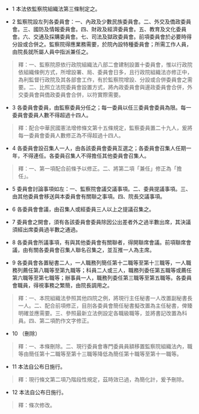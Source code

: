 * 1 本法依監察院組織法第三條制定之。

* 2 監察院設左列各委員會：一、內政及少數民族委員會。二、外交及僑政委員會。三、國防及情報委員會。四、財政及經濟委員會。五、教育及文化委員會。六、交通及採購委員會。七、司法及獄政委員會。前項委員會於必要時得分設或合併之。監察院得應業務需要，於院內設特種委員會；所需工作人員，由院長就所屬人員中指派兼任之。

> 釋：一、監察院原依行政院組織法八部二會建制設置十委員會，惟以行政院依組織條例方式，所增設署、局、委員會日多，且行政院組織法亦修正中，為利監督行政院及其各部會工作，有於監察院增設、分設或合併委員會之需要。二、比照立法院委員會設置方式，將內政委員會與邊政委員會合併，外交委員會與僑政委員會合併，以符實際需要。

* 3 各委員會委員，由監察委員分任之；每一委員以任三委員會委員為限。每一委員會委員人數不得超過十四人。

> 釋：配合中華民國憲法增修條文第十五條規定，監察委員置二十九人，爰將每一委員會委員人數修正為不得超過十四人。

* 4 各委員會設召集人一人，由各該委員會委員互選之；各委員會召集人任期一年，不得連任。各委員召集人不得擔任其他委員會召集人。

> 釋：一、第一項配合前條予以修正。二、將第二項「兼任」修正為「擔任」。

* 5 委員會討論事項如左：一、監察院會議交議事項。二、委員提議事項。三、由其他委員會移送與本委員會有關聯之事項。四、院長交議事項。

* 6 各委員會會議，由召集人或經委員三人以上之提議召集之。

* 7 委員會之開會，須有各該委員會委員除因公出差者外之過半數出席，其決議須經出席委員過半數之通過。

* 8 各委員會所議事項，有與其他委員會有關聯者，得開聯席會議。前項聯席會議，由有關各委員會召集人聯名召集之，並互推一人為主席。

* 9 各委員會各置秘書二人，一人職務列簡任第十二職等至第十三職等，一人職務列薦任第八職等至第九職等；科員二人或三人，職務列委任第五職等或薦任第六職等至第七職等；辦事員一人，職務列委任第三職等至第五職等。各委員會職員，得視事務之繁簡，由院長調用之。

> 釋：一、本院組織法參照其他四院之例，將現行主任秘書一人改置副秘書長一人。二、配合前項修正，目刖各委員會簡任秘書擬改置為主任秘書，俾臻明確並應需要。三、參照最新立法例設定各職級職等，並將書記改置為科員。四、第二項酌作文字修正。

* 10 （刪除）

> 釋：一、本條刪除。二、現行委員會專門委員員額移置監察院組織法內，職等由簡任第十二職等至第十三職等降低為簡任第十職等至第十一職等。

* 11 本法自公布日施行。

> 釋：現行條文第二項乃階段性規定，茲時效已過，為簡化計，爰予刪除。

* 12 本法自公布日施行。

> 釋：條次修改。

